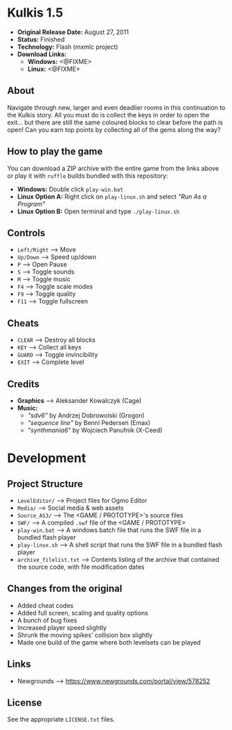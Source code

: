 # Kulkis 1.5

 - **Original Release Date:** August 27, 2011
 - **Status:** Finished
 - **Technology:** Flash (mxmlc project)
 - **Download Links:**
   - **Windows:** <@FIXME>
   - **Linux:** <@FIXME>


## About
Navigate through new, larger and even deadlier rooms in this continuation to the
Kulkis story. All you must do is collect the keys in order to open the exit...
but there are still the same coloured blocks to clear before the path is open!
Can you earn top points by collecting all of the gems along the way?


## How to play the game
You can download a ZIP archive with the entire game from the links above
or play it with `ruffle` builds bundled with this repository:

 - **Windows:** Double click `play-win.bat`
 - **Linux Option A:** Right click on `play-linux.sh` and
   select *"Run As a Program"*
 - **Linux Option B:** Open terminal and type `./play-linux.sh`


## Controls
 - `Left/Right` ⟶ Move
 - `Up/Down` ⟶ Speed up/down
 - `P` ⟶ Open Pause
 - `S` ⟶ Toggle sounds
 - `M` ⟶ Toggle music
 - `F4` ⟶ Toggle scale modes
 - `F9` ⟶ Toggle quality
 - `F11` ⟶ Toggle fullscreen


## Cheats
 - `CLEAR` ⟶ Destroy all blocks
 - `KEY` ⟶ Collect all keys
 - `GUARD` ⟶ Toggle invincibility
 - `EXIT` ⟶ Complete level


## Credits
 - **Graphics** ⟶ Aleksander Kowalczyk (Cage)
 - **Music:**
    - *"sdv6"* by Andrzej Dobrowolski (Grogon)
    - *"sequence line"* by Benni Pedersen (Emax)
    - *"synthmania6"* by Wojciech Panufnik (X-Ceed)


# Development
## Project Structure
 - `LevelEditor/` ⟶ Project files for Ogmo Editor
 - `Media/` ⟶ Social media & web assets
 - `Source_AS3/` ⟶ The <GAME / PROTOTYPE>'s source files
 - `SWF/` ⟶ A compiled `.swf` file of the <GAME / PROTOTYPE>
 - `play-win.bat` ⟶ A windows batch file that runs the SWF file in
   a bundled flash player
 - `play-linux.sh` ⟶ A shell script that runs the SWF file in
   a bundled flash player
 - `archive_filelist.txt` ⟶ Contents listing of the archive that contained the
   source code, with file modification dates


## Changes from the original
 - Added cheat codes
 - Added full screen, scaling and quality options
 - A bunch of bug fixes
 - Increased player speed slightly
 - Shrunk the moving spikes' collision box slightly
 - Made one build of the game where both levelsets can be played


## Links
 - Newgrounds ⟶ https://www.newgrounds.com/portal/view/578252


## License
See the appropriate `LICENSE.txt` files.